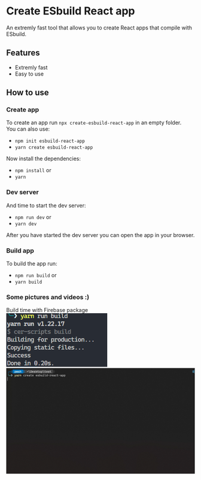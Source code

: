 # Create ESbuild React app

An extremly fast tool that allows you to create React apps that compile with ESbuild.

## Features

- Extremly fast
- Easy to use

## How to use

### Create app

To create an app run `npx create-esbuild-react-app` in an empty folder.  
You can also use:

- `npm init esbuild-react-app`
- `yarn create esbuild-react-app`

Now install the dependencies:

- `npm install` or
- `yarn`

### Dev server

And time to start the dev server:

- `npm run dev` or
- `yarn dev`

After you have started the dev server you can open the app in your browser.

### Build app

To build the app run:

- `npm run build` or
- `yarn build`

### Some pictures and videos :)

Build time with Firebase package  
![Build time with Firebase package](docs/images/firebase-build-time.png)  
[![Video creating an app](docs/images/create-video-thumb.png)](docs/videos/create-video.mp4 'Video creating an app')

